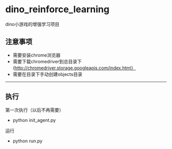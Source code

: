 # dino_reinforce_learning
dino小游戏的增强学习项目

## 注意事项
* 需要安装chrome浏览器
* 需要下载chromedriver到总目录下(http://chromedriver.storage.googleapis.com/index.html）
* 需要在目录下手动创建objects目录

---
## 执行
第一次执行（以后不再需要）
* python init_agent.py

运行
* python run.py
